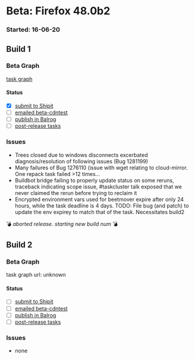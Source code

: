 # Beta: Firefox 48.0b2

### Started: 16-06-20

## Build 1

### Beta Graph
[task graph](https://tools.taskcluster.net/task-group-inspector/#mfMKKf2fReKZlh1TfFpgCA)


#### Status
- [x] [submit to Shipit](https://wiki.mozilla.org/Release:Release_Automation_on_Mercurial:Starting_a_Release#Submit_to_Ship_It)
- [ ] [emailed beta-cdntest](../how-tos/relpro.md#1-email-drivers-re-release-live-on-cdntest-channel)
- [ ] [publish in Balrog](../how-tos/relpro.md#3-publish-in-balrog)
- [ ] [post-release tasks](../how-tos/relpro.md#4-post-release-step)

### Issues
- Trees closed due to windows disconnects excerbated diagnosis/resolution of following issues (Bug 1281199)
- Many failures of Bug 1276110 (issue with wget relating to cloud-mirror. One repack task failed >12 times...
- Buildbot bridge failing to properly update status on some reruns, traceback indicating scope issue, #taskcluster talk exposed that we never claimed the rerun before trying to reclaim it
- Encrypted environment vars used for beetmover expire after only 24 hours, while the task deadline is 4 days. TODO: File bug (and patch) to update the env expirey to match that of the task. Necessitates build2

:bomb: _aborted release. starting new build num_ :bomb:

## Build 2

### Beta Graph
task graph url: unknown


#### Status
- [ ] [submit to Shipit](https://wiki.mozilla.org/Release:Release_Automation_on_Mercurial:Starting_a_Release#Submit_to_Ship_It)
- [ ] [emailed beta-cdntest](../how-tos/relpro.md#1-email-drivers-re-release-live-on-cdntest-channel)
- [ ] [publish in Balrog](../how-tos/relpro.md#3-publish-in-balrog)
- [ ] [post-release tasks](../how-tos/relpro.md#4-post-release-step)

### Issues
- none


